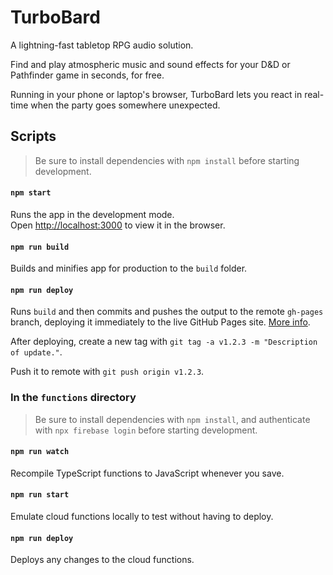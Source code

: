 # TurboBard

A lightning-fast tabletop RPG audio solution.

Find and play atmospheric music and sound effects for your D&D or Pathfinder game in seconds, for free. 

Running in your phone or laptop's browser, TurboBard lets you react in real-time when the party goes somewhere unexpected.

## Scripts

> Be sure to install dependencies with `npm install` before starting development.

#### `npm start`

Runs the app in the development mode.<br />
Open [http://localhost:3000](http://localhost:3000) to view it in the browser.

#### `npm run build`

Builds and minifies app for production to the `build` folder.

#### `npm run deploy`

Runs `build` and then commits and pushes the output to the remote `gh-pages` branch, deploying it immediately to the live GitHub Pages site. [More info](https://www.npmjs.com/package/gh-pages#command-line-utility).

After deploying, create a new tag with `git tag -a v1.2.3 -m "Description of update."`.

Push it to remote with `git push origin v1.2.3`.

### In the `functions` directory

> Be sure to install dependencies with `npm install`, and authenticate with `npx firebase login` before starting development.

#### `npm run watch`

Recompile TypeScript functions to JavaScript whenever you save.

#### `npm run start`

Emulate cloud functions locally to test without having to deploy.

#### `npm run deploy`

Deploys any changes to the cloud functions.
